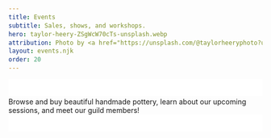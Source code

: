 ```yaml
---
title: Events
subtitle: Sales, shows, and workshops.
hero: taylor-heery-ZSgWcW70cTs-unsplash.webp
attribution: Photo by <a href="https://unsplash.com/@taylorheeryphoto?utm_content=creditCopyText&utm_medium=referral&utm_source=unsplash">Taylor Heery</a> on <a href="https://unsplash.com/photos/brown-and-gray-metal-tool-ZSgWcW70cTs?utm_content=creditCopyText&utm_medium=referral&utm_source=unsplash">Unsplash</a>
layout: events.njk
order: 20
---
```


<div class="lede">
<img src="/statics/curve.svg" class="curve" inline>
    <section>
    Browse and buy beautiful handmade pottery,
    learn about our upcoming sessions, and
    meet our guild members!
    </section>
<img src="/statics/curve.svg" class="curve" inline>
</div>